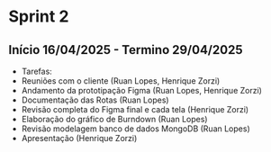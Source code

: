 # Sprint 2

## Início 16/04/2025 - Termino 29/04/2025

- Tarefas:
- Reuniões com o cliente (Ruan Lopes, Henrique Zorzi)
- Andamento da prototipação Figma (Ruan Lopes, Henrique Zorzi)
- Documentação das Rotas (Ruan Lopes)
- Revisão completa do Figma final e cada tela (Henrique Zorzi)
- Elaboração do gráfico de Burndown (Ruan Lopes)
- Revisão modelagem banco de dados MongoDB (Ruan Lopes)
- Apresentação (Henrique Zorzi)
